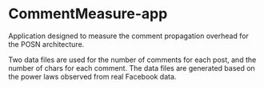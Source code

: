 # CommentMeasure-app
Application designed to measure the comment propagation overhead for the POSN architecture.

Two data files are used for the number of comments for each post, and the number of chars for each comment. The data files are generated based on the power laws observed from real Facebook data.
